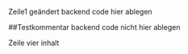 Zeile1 geändert backend code hier ablegen







##Testkommentar
backend code nicht hier ablegen 



Zeile vier inhalt
